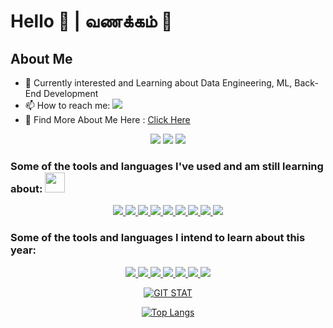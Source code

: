 # Hello 👋 | வணக்கம் 🙏

## About Me

<!-- <img height="180em" src="https://github-readme-stats.vercel.app/api?username=Joel-Marc&show_icons=true&hide_border=true&&count_private=true&include_all_commits=true&theme=dark&hide=contribs,issues" /> -->

- 🔭 Currently interested and Learning about Data Engineering, ML, Back-End Development
- 📫 How to reach me: <a href='https://www.linkedin.com/in/joel-marceline-a33b3919a/' target='_blank' rel='noopener' rel='noreferrer'>
    <img src='https://img.shields.io/badge/linkedin-%230077B5.svg?style=for-the-badge&logo=linkedin&logoColor=white' />
  </a>
- 📁 Find More About Me Here : [Click Here](https://joel-marc.github.io/)

<div align='center'>

  <img src='https://img.shields.io/static/v1?label=OS&message=Linux&color=blue&style=for-the-badge&logo=linux' />
  <img src='https://img.shields.io/badge/Pop!_OS-48B9C7?style=for-the-badge&logo=Pop!_OS&logoColor=white' />
  <img src='https://img.shields.io/static/v1?label=Editor&message=VSCode&color=blue&style=for-the-badge&logo=visual-studio-code' />
  
</div>

### Some of the tools and languages I've used and am still learning about: <img src = "https://media2.giphy.com/media/QssGEmpkyEOhBCb7e1/giphy.gif?cid=ecf05e47a0n3gi1bfqntqmob8g9aid1oyj2wr3ds3mg700bl&rid=giphy.gif" width = 32px />

<div align='center'>
  <a href='https://git-scm.com' target='_blank' rel='noopener' rel='noreferrer'>
    <img src='https://img.shields.io/static/v1?label=&message=git&style=for-the-badge&logo=git&logoColor=white&color=f05032' />
  </a>
  <a href='https://openjdk.java.net/' target='_blank' rel='noopener' rel='noreferrer'>
    <img src='https://img.shields.io/static/v1?label=&message=Java&style=for-the-badge&logo=java&color=007396&logoColor=white' />
  </a>
  <a href='https://www.python.org/' target='_blank' rel='noopener' rel='noreferrer'>
    <img src='https://img.shields.io/static/v1?label=&message=python&style=for-the-badge&logo=python&logoColor=white&color=3776ab' />
  </a>
  <a href='https://www.gnu.org/software/bash/' target='_blank' rel='noopener' rel='noreferrer'>
    <img src='https://img.shields.io/badge/shell_script-%23121011.svg?style=for-the-badge&logo=gnu-bash&logoColor=white' />
  </a>
  <a href='https://isocpp.org/' target='_blank' rel='noopener' rel='noreferrer'>
    <img src='https://img.shields.io/static/v1?label=&message=C%2B%2B&style=for-the-badge&logo=c%2B%2B&color=00599c' />
  </a>
  <a href='https://www.markdownguide.org/' target='_blank' rel='noopener' rel='noreferrer'>
    <img src='https://img.shields.io/badge/markdown-%23000000.svg?style=for-the-badge&logo=markdown&logoColor=white' />
  </a>
  <a href='https://www.postgresql.org/' target='_blank' rel='noopener' rel='noreferrer'>
    <img src='https://img.shields.io/badge/postgres-%23316192.svg?style=for-the-badge&logo=postgresql&logoColor=white' />
  </a>
  <a href='https://mongodb.com/' target='_blank' rel='noopener' rel='noreferrer'>
    <img src='https://img.shields.io/badge/MongoDB-%234ea94b.svg?style=for-the-badge&logo=mongodb&logoColor=white5' />
  </a>
  <a href='https://neo4j.com/' target='_blank' rel='noopener' rel='noreferrer'>
    <img src='https://img.shields.io/badge/Neo4j-008CC1?style=for-the-badge&logo=neo4j&logoColor=white' />
  </a>

</div>

### Some of the tools and languages I intend to learn about this year:

<div align='center'>
  <a href='https://redis.io/' target='_blank' rel='noopener' rel='noreferrer'>
    <img src='https://img.shields.io/badge/redis-%23DD0031.svg?style=for-the-badge&logo=redis&logoColor=white' />
  </a>
    <a href='https://go.dev/' target='_blank' rel='noopener' rel='noreferrer'>
    <img src='https://img.shields.io/badge/go-%2300ADD8.svg?style=for-the-badge&logo=go&logoColor=white' />
  </a>
    <a href='https://graphql.org/' target='_blank' rel='noopener' rel='noreferrer'>
    <img src='https://img.shields.io/badge/-GraphQL-E10098?style=for-the-badge&logo=graphql&logoColor=white' />
  </a>
     <a href='https://www.rust-lang.org/' target='_blank' rel='noopener' rel='noreferrer'>
    <img src='https://img.shields.io/badge/rust-%23000000.svg?style=for-the-badge&logo=rust&logoColor=white' />
  </a>
     <a href='https://www.tensorflow.org/' target='_blank' rel='noopener' rel='noreferrer'>
    <img src='https://img.shields.io/badge/TensorFlow-%23FF6F00.svg?style=for-the-badge&logo=TensorFlow&logoColor=white' />
  </a>
     <a href='https://www.docker.com/' target='_blank' rel='noopener' rel='noreferrer'>
    <img src='https://img.shields.io/badge/docker-%230db7ed.svg?style=for-the-badge&logo=docker&logoColor=white' />
  </a>
   <a href='https://spark.apache.org/' target='_blank' rel='noopener' rel='noreferrer'>
    <img src='https://img.shields.io/static/v1?label=&message=Apache%20Spark&style=for-the-badge&logo=apache-spark&color=e25a1c&logoColor=white' />
  </a>


[![GIT STAT](https://github-readme-stats.vercel.app/api?username=Joel-Marc&show_icons=true&hide_border=true&&count_private=true&include_all_commits=true&theme=dark&hide=contribs,issues)](https://github.com/Joel-Marc)

<!--
**Joel-Marc/Joel-Marc** is a ✨ _special_ ✨ repository because its `README.md` (this file) appears on your GitHub profile. -->



[![Top Langs](https://github-readme-stats.vercel.app/api/top-langs/?username=Joel-Marc&layout=compact&theme=dark&hide_border=true&langs_count=9&hide=javascript)](https://github.com/Joel-Marc)
    
</div>
    

